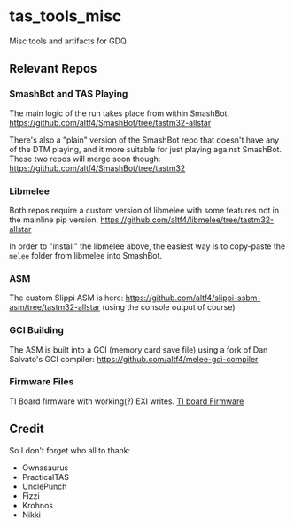 # tas_tools_misc
Misc tools and artifacts for GDQ

## Relevant Repos

### SmashBot and TAS Playing

The main logic of the run takes place from within SmashBot.
https://github.com/altf4/SmashBot/tree/tastm32-allstar

There's also a "plain" version of the SmashBot repo that doesn't have any of the DTM playing, and it more suitable for just playing against SmashBot. These two repos will merge soon though:
https://github.com/altf4/SmashBot/tree/tastm32

### Libmelee
Both repos require a custom version of libmelee with some features not in the mainline pip version.
https://github.com/altf4/libmelee/tree/tastm32-allstar

In order to "install" the libmelee above, the easiest way is to copy-paste the `melee` folder from libmelee into SmashBot.

### ASM
The custom Slippi ASM is here:
https://github.com/altf4/slippi-ssbm-asm/tree/tastm32-allstar
(using the console output of course)

### GCI Building
The ASM is built into a GCI (memory card save file) using a fork of Dan Salvato's GCI compiler:
https://github.com/altf4/melee-gci-compiler

### Firmware Files
TI Board firmware with working(?) EXI writes.
[TI board Firmware](TI_Firmware_exi_writes_v1.out)

## Credit
So I don't forget who all to thank:
- Ownasaurus
- PracticalTAS
- UnclePunch
- Fizzi
- Krohnos
- Nikki
